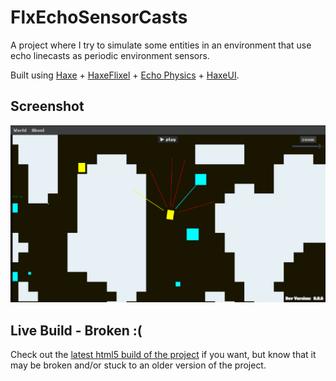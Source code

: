 # FlxEchoSensorCasts

A project where I try to simulate some entities in an environment that use echo linecasts as periodic environment sensors.

Built using [Haxe](https://haxe.org/) + [HaxeFlixel](https://haxeflixel.com/) + [Echo Physics](https://austineast.dev/echo/) + [HaxeUI](http://www.haxeui.org/).

## Screenshot

![image](assets/git/previewPic.png)

## Live Build - Broken :(

Check out the [latest html5 build of the project](https://Gioele-Bencivenga.github.io/FlxEchoSensorCasts) if you want, but know that it may be broken and/or stuck to an older version of the project.
